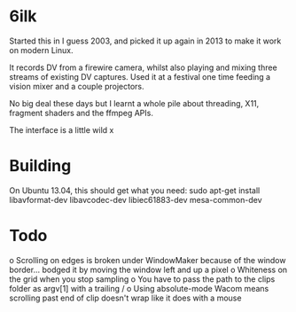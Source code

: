 6ilk
====

Started this in I guess 2003, and picked it up again in 2013 to make it work on modern Linux.

It records DV from a firewire camera, whilst also playing and mixing three streams of existing DV captures. Used it at a festival one time feeding a vision mixer and a couple projectors.

No big deal these days but I learnt a whole pile about threading, X11, fragment shaders and the ffmpeg APIs.

The interface is a little wild x

Building
========
On Ubuntu 13.04, this should get what you need:
	sudo apt-get install libavformat-dev libavcodec-dev libiec61883-dev mesa-common-dev

Todo
====
o Scrolling on edges is broken under WindowMaker because of the window border... bodged it by moving the window left and up a pixel
o Whiteness on the grid when you stop sampling
o You have to pass the path to the clips folder as argv[1] with a trailing /
o Using absolute-mode Wacom means scrolling past end of clip doesn't wrap like it does with a mouse
